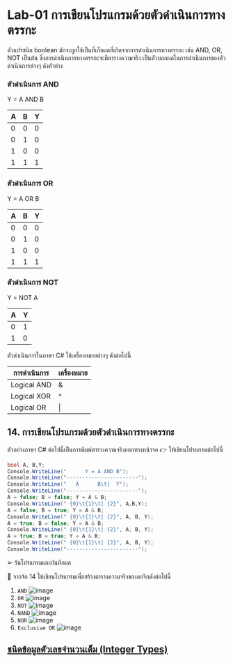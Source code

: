 # Lab-01 การเขียนโปรแกรมด้วยตัวดำเนินการทางตรรกะ

ตัวแปรชนิด boolean มักจะถูกใช้เป็นที่เก็บผลที่เกิดจากการดำเนินการทางตรรกะ เช่น AND, OR, NOT เป็นต้น ซึ่งการดำเนินการทางตรรกะจะมีตารางความจริง เป็นตัวบอกผลในการดำเนินการของตัวดำเนินการต่างๆ ดังตัวย่าง

### ตัวดำเนินการ AND

Y = A AND B

| A | B | Y |
|---|---|---|
| 0 | 0 | 0 |
| 0 | 1 | 0 |
| 1 | 0 | 0 |
| 1 | 1 | 1 |

### ตัวดำเนินการ OR

Y = A OR B

| A | B | Y |
|---|---|---|
| 0 | 0 | 0 |
| 0 | 1 | 0 |
| 1 | 0 | 0 |
| 1 | 1 | 1 |

### ตัวดำเนินการ NOT

Y = NOT A

| A | Y |
|--|--|
| 0 | 1 |
| 1 | 0 |

ตัวดำเนินการในภาษา C#
ใช้เครื่องหมายต่างๆ ดังต่อไปนี้

| การดำเนินการ | เครื่องหมาย |
|------------|-----------|
| Logical AND | & |
| Logical XOR | ^ |
| Logical OR | \| |

## 14. การเขียนโปรแกรมด้วยตัวดำเนินการทางตรรกะ

ตัวอย่างภาษา C# ต่อไปนี้เป็นการพิมพ์ตารางความจริงออกทางหน้าจอ
👉 ให้เขียนโปรแกรมต่อไปนี้

```csharp
bool A, B,Y;
Console.WriteLine("      Y = A AND B");
Console.WriteLine("-----------------------");
Console.WriteLine("   A      B\t|  Y");
Console.WriteLine("-----------------------");
A = false; B = false; Y = A & B;
Console.WriteLine(" {0}\t{1}\t| {2}", A,B,Y);
A = false; B = true; Y = A & B;
Console.WriteLine(" {0}\t{1}\t| {2}", A, B, Y);
A = true; B = false; Y = A & B;
Console.WriteLine(" {0}\t{1}\t| {2}", A, B, Y);
A = true; B = true; Y = A & B;
Console.WriteLine(" {0}\t{1}\t| {2}", A, B, Y);
Console.WriteLine("-----------------------");
```

➢ รันโปรแกรมและบันทึกผล

 
👷 จากจ้อ 14 ให้เขียนโปรแกรมเพื่อสร้างตารางความจริงของลอจิกดังต่อไปนี้

1. `AND` ![image](https://github.com/kanoksiriboonkam/03376836-OOP-2566-Lab-01/assets/144196048/7d46c424-9d5d-4f10-ab26-5e14bb855e12)
2. `OR` ![image](https://github.com/kanoksiriboonkam/03376836-OOP-2566-Lab-01/assets/144196048/e25cf33e-cefe-467d-bde8-9b2e940a40d5)
3. `NOT` ![image](https://github.com/kanoksiriboonkam/03376836-OOP-2566-Lab-01/assets/144196048/cf3cf8ed-24da-454f-b7cd-0c38f48921dd)
4. `NAND` ![image](https://github.com/kanoksiriboonkam/03376836-OOP-2566-Lab-01/assets/144196048/2df6a0d8-036d-4b36-b47c-2d04606bfdfb)
5. `NOR`  ![image](https://github.com/kanoksiriboonkam/03376836-OOP-2566-Lab-01/assets/144196048/4bd10315-1ceb-4a1c-8f6a-6eb1b631a86f)
6. `Exclusive OR` ![image](https://github.com/kanoksiriboonkam/03376836-OOP-2566-Lab-01/assets/144196048/9c93dff3-4acb-4377-a409-61080e1c3a1f)


## [ชนิดข้อมูลตัวเลขจำนวนเต็ม (Integer Types)](./Lab-01-part-15.md)
